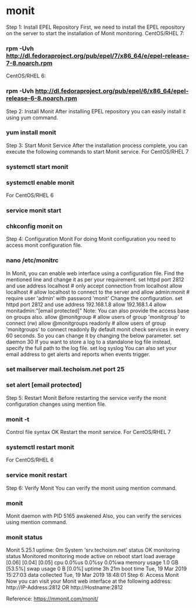 # monit

Step 1: Install EPEL Repository
First, we need to install the EPEL repository on the server to start the installation of Monit monitoring.
CentOS/RHEL 7:
### rpm -Uvh http://dl.fedoraproject.org/pub/epel/7/x86_64/e/epel-release-7-8.noarch.rpm
CentOS/RHEL 6:
### rpm -Uvh http://dl.fedoraproject.org/pub/epel/6/x86_64/epel-release-6-8.noarch.rpm
Step 2: Install Monit
After installing EPEL repository you can easily install it using yum command.
### yum install monit
Step 3: Start Monit Service
After the installation process complete, you can execute the following commands to start Monit service.
For CentOS/RHEL 7
### systemctl start monit
### systemctl enable monit
For CentOS/RHEL 6
### service monit start
### chkconfig monit on
Step 4: Configuration Monit
For doing Monit configuration you need to access monit configuration file.
### nano /etc/monitrc
In Monit, you can enable web interface using a configuration file. Find the mentioned line and change it as per your requirement.
set httpd port 2812 and
use address localhost # only accept connection from localhost
allow localhost # allow localhost to connect to the server and
allow admin:monit # require user 'admin' with password 'monit'
Change the configuration.
set httpd port 2812 and
 use address 192.168.1.8
 allow 192.168.1.4
 allow monitadmin:"[email protected]"
Note:
You can also provide the access base on groups also.
allow @monitgroup # allow users of group 'monitgroup' to connect (rw)
allow @monitgroups readonly # allow users of group 'monitgroups' to connect readonly
By default monit check services in every 60 seconds. So you can change it by changing the below parameter.
set daemon 30
If you want to store a log to a standalone log file instead, specify the full path to the log file.
set log syslog
You can also set your email address to get alerts and reports when events trigger.
### set mailserver mail.techoism.net port 25
### set alert [email protected]
Step 5: Restart Monit
Before restarting the service verify the monit configuration changes using mention file.
### monit -t
Control file syntax OK
Restart the monit service.
For CentOS/RHEL 7
### systemctl restart monit
For CentOS/RHEL 6
### service monit restart
Step 6: Verify Monit
You can verify the monit using mention command.
### monit
Monit daemon with PID 5165 awakened
Also, you can verify the services using mention command.
### monit status
Monit 5.25.1 uptime: 0m
 System 'srv.techoism.net'
 status OK
 monitoring status Monitored
 monitoring mode active
 on reboot start
 load average [0.06] [0.04] [0.05]
 cpu 0.0%us 0.0%sy 0.0%wa
 memory usage 1.0 GB [53.5%]
 swap usage 0 B [0.0%]
 uptime 3h 21m
 boot time Tue, 19 Mar 2019 15:27:03
 data collected Tue, 19 Mar 2019 18:48:01
Step 6: Access Monit
Now you can visit your Monit web interface at the following address:
http://IP-Address:2812
OR
http://Hostname:2812


Reference: https://mmonit.com/monit/
